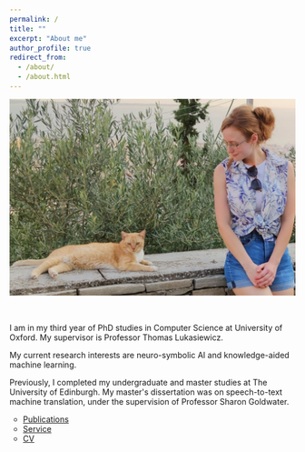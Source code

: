 ```yaml
---
permalink: /
title: ""
excerpt: "About me"
author_profile: true
redirect_from: 
  - /about/
  - /about.html
---
```


<p align="center">
  <img src="https://raw.githubusercontent.com/mihaela-stoian/mihaela-stoian.github.io/main/images/profile/background_profile.jpg" alt="Photo" style="width: 690px;"/> 
</p>

<br>

I am in my third year of PhD studies in Computer Science at University of Oxford. My supervisor is Professor Thomas Lukasiewicz.

My current research interests are neuro-symbolic AI and knowledge-aided machine learning.

Previously, I completed my undergraduate and master studies at The University of Edinburgh. My master's dissertation was on speech-to-text machine translation, under the supervision of Professor Sharon Goldwater.


<style>
ul {
list-style-type: circle;
}
</style>

* [Publications](https://mihaela-stoian.github.io/publications/)
* [Service](https://mihaela-stoian.github.io/service/)
* [CV](https://mihaela-stoian.github.io/cv/) 




